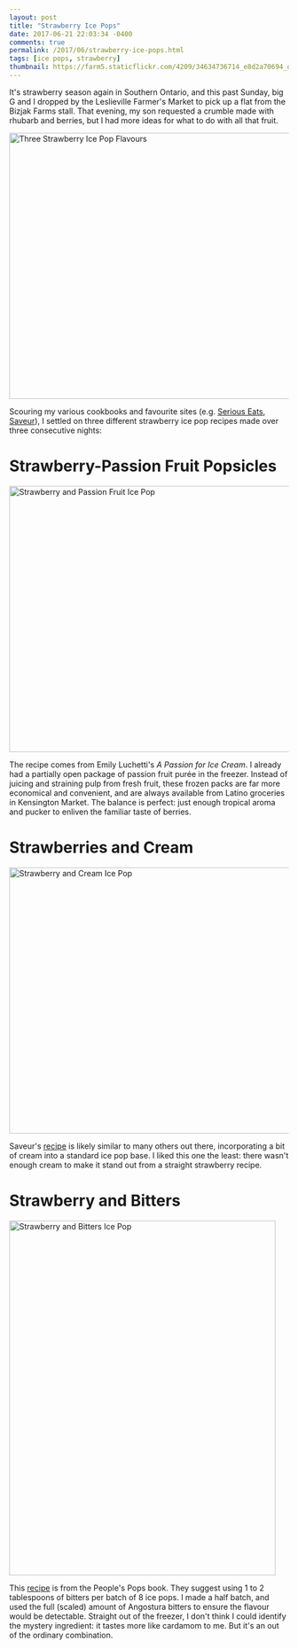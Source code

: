 ```yaml
---
layout: post
title: "Strawberry Ice Pops"
date: 2017-06-21 22:03:34 -0400
comments: true
permalink: /2017/06/strawberry-ice-pops.html
tags: [ice pops, strawberry]
thumbnail: https://farm5.staticflickr.com/4209/34634736714_e8d2a70694_q.jpg
---
```


It's strawberry season again in Southern Ontario, and this past Sunday,
big G and I dropped by the Leslieville Farmer's Market to pick up a flat
from the Bizjak Farms stall. That evening, my son requested a crumble
made with rhubarb and berries, but I had more ideas for what to do
with all that fruit.

<a data-flickr-embed="true"  href="https://www.flickr.com/photos/gnuf/34634736714/in/dateposted/" title="Three Strawberry Ice Pop Flavours"><img src="https://c1.staticflickr.com/5/4209/34634736714_e8d2a70694_z.jpg" width="640" height="480" alt="Three Strawberry Ice Pop Flavours"></a><script async src="//embedr.flickr.com/assets/client-code.js" charset="utf-8"></script>

Scouring my various cookbooks and favourite sites (e.g. [Serious Eats](http://www.seriouseats.com/),
[Saveur](http://www.saveur.com/)), I settled on three different strawberry
ice pop recipes made over three consecutive nights:

# Strawberry-Passion Fruit Popsicles

<a data-flickr-embed="true"  href="https://www.flickr.com/photos/gnuf/34634733374/in/photostream/" title="Strawberry and Passion Fruit Ice Pop"><img src="https://c1.staticflickr.com/5/4266/34634733374_827d5179d5_z.jpg" width="640" height="480" alt="Strawberry and Passion Fruit Ice Pop"></a><script async src="//embedr.flickr.com/assets/client-code.js" charset="utf-8"></script>

The recipe comes from Emily Luchetti's _A Passion for Ice Cream_.
I already had a partially open package of passion fruit purée in
the freezer. Instead of juicing and straining pulp from fresh fruit,
these frozen packs are far more economical and convenient, and are
always available from Latino groceries in Kensington Market.  The
balance is perfect: just enough tropical aroma and pucker
to enliven the familiar taste of berries.

# Strawberries and Cream

<a data-flickr-embed="true"  href="https://www.flickr.com/photos/gnuf/35345459801/in/photostream/" title="Strawberry and Cream Ice Pop"><img src="https://c1.staticflickr.com/5/4237/35345459801_b2fd046c31_z.jpg" width="640" height="480" alt="Strawberry and Cream Ice Pop"></a><script async src="//embedr.flickr.com/assets/client-code.js" charset="utf-8"></script>

Saveur's [recipe](http://www.saveur.com/article/Recipes/Strawberries-and-Cream-Ice-Pops-Paletas-de-Fresas-y-Crema)
is likely similar to many others out there, incorporating a bit of cream into a 
standard ice pop base. I liked this one the least: there wasn't enough cream to 
make it stand out from a straight strawberry recipe.

# Strawberry and Bitters

<a data-flickr-embed="true"  href="https://www.flickr.com/photos/gnuf/34634735694/in/photostream/" title="Strawberry and Bitters Ice Pop"><img src="https://c1.staticflickr.com/5/4281/34634735694_813ba90756_z.jpg" width="480" height="640" alt="Strawberry and Bitters Ice Pop"></a><script async src="//embedr.flickr.com/assets/client-code.js" charset="utf-8"></script>

This [recipe](http://wannacomewith.com/2014/08/strawberry-bitters-popsicles/)
is from the People's Pops book. They suggest using 1
to 2 tablespoons of bitters per batch of 8 ice pops. I made a half
batch, and used the full (scaled) amount of Angostura bitters to ensure
the flavour would be detectable. Straight out of the freezer, I don't
think I could identify the mystery ingredient: it tastes more like
cardamom to me. But it's an out of the ordinary combination.

